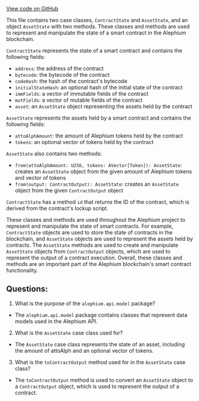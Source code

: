 [View code on GitHub](https://github.com/alephium/alephium/api/src/main/scala/org/alephium/api/model/ContractState.scala)

This file contains two case classes, `ContractState` and `AssetState`, and an object `AssetState` with two methods. These classes and methods are used to represent and manipulate the state of a smart contract in the Alephium blockchain.

`ContractState` represents the state of a smart contract and contains the following fields:
- `address`: the address of the contract
- `bytecode`: the bytecode of the contract
- `codeHash`: the hash of the contract's bytecode
- `initialStateHash`: an optional hash of the initial state of the contract
- `immFields`: a vector of immutable fields of the contract
- `mutFields`: a vector of mutable fields of the contract
- `asset`: an `AssetState` object representing the assets held by the contract

`AssetState` represents the assets held by a smart contract and contains the following fields:
- `attoAlphAmount`: the amount of Alephium tokens held by the contract
- `tokens`: an optional vector of tokens held by the contract

`AssetState` also contains two methods:
- `from(attoAlphAmount: U256, tokens: AVector[Token]): AssetState`: creates an `AssetState` object from the given amount of Alephium tokens and vector of tokens
- `from(output: ContractOutput): AssetState`: creates an `AssetState` object from the given `ContractOutput` object

`ContractState` has a method `id` that returns the ID of the contract, which is derived from the contract's lockup script.

These classes and methods are used throughout the Alephium project to represent and manipulate the state of smart contracts. For example, `ContractState` objects are used to store the state of contracts in the blockchain, and `AssetState` objects are used to represent the assets held by contracts. The `AssetState` methods are used to create and manipulate `AssetState` objects from `ContractOutput` objects, which are used to represent the output of a contract execution. Overall, these classes and methods are an important part of the Alephium blockchain's smart contract functionality.
## Questions: 
 1. What is the purpose of the `alephium.api.model` package?
- The `alephium.api.model` package contains classes that represent data models used in the Alephium API.

2. What is the `AssetState` case class used for?
- The `AssetState` case class represents the state of an asset, including the amount of attoAlph and an optional vector of tokens.

3. What is the `toContractOutput` method used for in the `AssetState` case class?
- The `toContractOutput` method is used to convert an `AssetState` object to a `ContractOutput` object, which is used to represent the output of a contract.